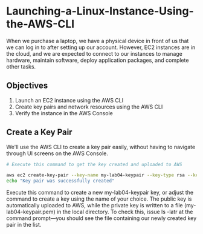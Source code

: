 # Launching-a-Linux-Instance-Using-the-AWS-CLI

When we purchase a laptop, we have a physical device in front of us that we can log in to after setting up our account. However, EC2 instances are in the cloud, and we are expected to connect to our instances to manage hardware, maintain software, deploy application packages, and complete other tasks.

## Objectives
1. Launch an EC2 instance using the AWS CLI
2. Create key pairs and network resources using the AWS CLI
3. Verify the instance in the AWS Console

## Create a Key Pair
We'll use the AWS CLI to create a key pair easily, without having to navigate through UI screens on the AWS Console.
```Bash
# Execute this command to get the key created and uploaded to AWS

aws ec2 create-key-pair --key-name my-lab04-keypair --key-type rsa --key-format pem --query "KeyMaterial" --output text > my-lab04-keypair.pem
echo "Key pair was successfully created"
```
Execute this command to create a new my-lab04-keypair key, or adjust the command to create a key using the name of your choice. The public key is automatically uploaded to AWS, while the private key is written to a file (my-lab04-keypair.pem) in the local directory. To check this, issue ls -latr at the command prompt—you should see the file containing our newly created key pair in the list.
